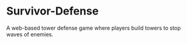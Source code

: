 # Survivor-Defense
A web-based tower defense game where players build towers to stop waves of enemies.
